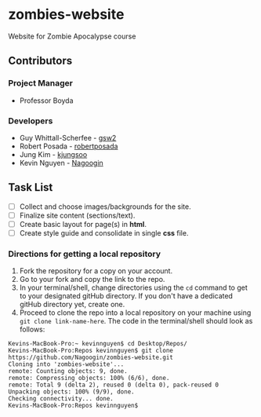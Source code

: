 # zombies-website
Website for Zombie Apocalypse course

## Contributors

### Project Manager
* Professor Boyda

### Developers
* Guy Whittall-Scherfee - [gsw2](https://github.com/gsw2)
* Robert Posada - [robertposada](https://github.com/robertposada)
* Jung Kim - [kjungsoo](http://github.com/kjungsoo)
* Kevin Nguyen - [Nagoogin](https://github.com/Nagoogin)

## Task List
- [ ] Collect and choose images/backgrounds for the site.
- [ ] Finalize site content (sections/text).
- [ ] Create basic layout for page(s) in **html**.
- [ ] Create style guide and consolidate in single **css** file.

### Directions for getting a local repository
1. Fork the repository for a copy on your account.
2. Go to your fork and copy the link to the repo.
3. In your terminal/shell, change directories using the `cd` command to get to your designated gitHub directory. If you don't have a dedicated gitHub directory yet, create one.
4. Proceed to clone the repo into a local repository on your machine using `git clone link-name-here`. The code in the terminal/shell should look as follows:
```
Kevins-MacBook-Pro:~ kevinnguyen$ cd Desktop/Repos/
Kevins-MacBook-Pro:Repos kevinnguyen$ git clone https://github.com/Nagoogin/zombies-website.git
Cloning into 'zombies-website'...
remote: Counting objects: 9, done.
remote: Compressing objects: 100% (6/6), done.
remote: Total 9 (delta 2), reused 0 (delta 0), pack-reused 0
Unpacking objects: 100% (9/9), done.
Checking connectivity... done.
Kevins-MacBook-Pro:Repos kevinnguyen$
```


